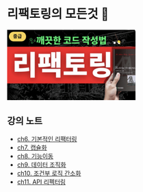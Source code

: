 # 리팩토링의 모든것 🚀

<a href="https://academy.dream-coding.com/courses/refactoring">
    <img
    src="./cover.png"
    width="300"
    />
</a>

## 강의 노트

- [ch6. 기본적인 리팩터링](./ch6/기본적인%20리팩터링.md)
- [ch7. 캡슐화](./ch7/캡슐화.md)
- [ch8. 기능이동](./ch8/기능이동.md)
- [ch9. 데이터 조직화](./ch9/데이터%20조직화.md)
- [ch10. 조건부 로직 간소화](./ch10/조건부%20로직%20간소화.md)
- [ch11. API 리펙터링](./ch11/API%20리펙터링.md)
